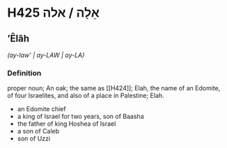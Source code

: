 # H425 אֵלָה / אלה

## ʼÊlâh

_(ay-law' | ay-LAW | ay-LA)_

### Definition

proper noun; An oak; the same as [[H424]]; Elah, the name of an Edomite, of four Israelites, and also of a place in Palestine; Elah.

- an Edomite chief
- a king of Israel for two years, son of Baasha
- the father of king Hoshea of Israel
- a son of Caleb
- son of Uzzi
